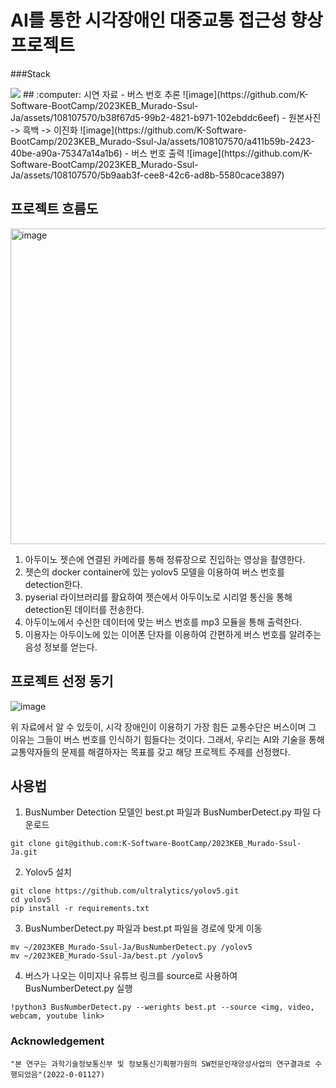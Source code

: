 # AI를 통한 시각장애인 대중교통 접근성 향상 프로젝트

###Stack

<img src="https://img.shields.io/badge/PyTorch-EE4C2C?style=for-the-badge&logo=PyTorch&logoColor=white">
## :computer: 시연 자료
- 버스 번호 추론
![image](https://github.com/K-Software-BootCamp/2023KEB_Murado-Ssul-Ja/assets/108107570/b38f67d5-99b2-4821-b971-102ebddc6eef)
- 원본사진 -> 흑백 -> 이진화
![image](https://github.com/K-Software-BootCamp/2023KEB_Murado-Ssul-Ja/assets/108107570/a411b59b-2423-40be-a90a-75347a14a1b6)
- 버스 번호 출력
![image](https://github.com/K-Software-BootCamp/2023KEB_Murado-Ssul-Ja/assets/108107570/5b9aab3f-cee8-42c6-ad8b-5580cace3897)


## 프로젝트 흐름도
<img width="505" alt="image" src="https://github.com/K-Software-BootCamp/2023KEB_Murado-Ssul-Ja/assets/140637787/f5a5c66a-3be8-4296-8607-1a6d311cad27">

  1. 아두이노 젯슨에 연결된 카메라를 통해 정류장으로 진입하는 영상을 촬영한다.
  2. 젯슨의 docker container에 있는 yolov5 모델을 이용하여 버스 번호를 detection한다.
  3. pyserial 라이브러리를 활요하여 젯슨에서 아두이노로 시리얼 통신을 통해 detection된 데이터를 전송한다.
  4. 아두이노에서 수신한 데이터에 맞는 버스 번호를 mp3 모듈을 통해 출력한다.
  5. 이용자는 아두이노에 있는 이어폰 단자를 이용하여 간편하게 버스 번호를 알려주는 음성 정보를 얻는다.


## 프로젝트 선정 동기 

![image](https://github.com/K-Software-BootCamp/2023KEB_Murado-Ssul-Ja/assets/140637787/dfa1cdb4-e052-4992-b6c7-198d07259e2f)

위 자료에서 알 수 있듯이, 시각 장애인이 이용하기 가장 힘든 교통수단은 버스이며 그 이유는 그들이 버스 번호를 인식하기 힘들다는 것이다. 그래서, 우리는 AI와 기술을 통해 교통약자들의 문제를 해결하자는 목표를 갖고 해당 프로젝트 주제를 선정했다.

## 사용법
1. BusNumber Detection 모델인 best.pt 파일과 BusNumberDetect.py 파일 다운로드
```
git clone git@github.com:K-Software-BootCamp/2023KEB_Murado-Ssul-Ja.git
```

2. Yolov5 설치
```
git clone https://github.com/ultralytics/yolov5.git
cd yolov5
pip install -r requirements.txt
```

3. BusNumberDetect.py 파일과 best.pt 파일을 경로에 맞게 이동
```
mv ~/2023KEB_Murado-Ssul-Ja/BusNumberDetect.py /yolov5
mv ~/2023KEB_Murado-Ssul-Ja/best.pt /yolov5
```

4. 버스가 나오는 이미지나 유튜브 링크를 source로 사용하여 BusNumberDetect.py 실행
```
!python3 BusNumberDetect.py --werights best.pt --source <img, video, webcam, youtube link> 
```


### Acknowledgement
```
"본 연구는 과학기술정보통신부 및 정보통신기획평가원의 SW전문인재양성사업의 연구결과로 수행되었음"(2022-0-01127)
```
